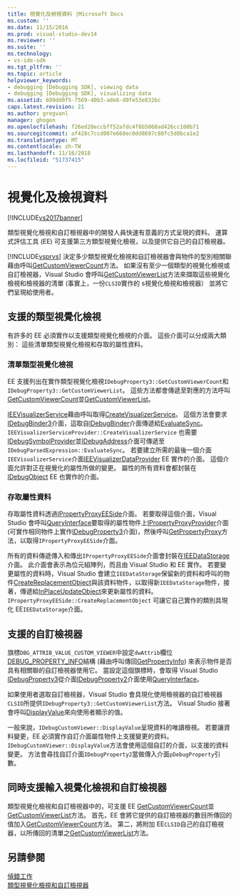 ```yaml
---
title: 視覺化及檢視資料 |Microsoft Docs
ms.custom: ''
ms.date: 11/15/2016
ms.prod: visual-studio-dev14
ms.reviewer: ''
ms.suite: ''
ms.technology:
- vs-ide-sdk
ms.tgt_pltfrm: ''
ms.topic: article
helpviewer_keywords:
- debugging [Debugging SDK], viewing data
- debugging [Debugging SDK], visualizing data
ms.assetid: 699dd0f5-7569-40b3-ade6-d0fe53e832bc
caps.latest.revision: 21
ms.author: gregvanl
manager: ghogen
ms.openlocfilehash: f26ed20eccbff52afdc4f8b5060ad426cc100b71
ms.sourcegitcommit: af428c7ccd007e668ec0dd8697c88fc5d8bca1e2
ms.translationtype: MT
ms.contentlocale: zh-TW
ms.lasthandoff: 11/16/2018
ms.locfileid: "51737415"
---
```

# <a name="visualizing-and-viewing-data"></a>視覺化及檢視資料
[!INCLUDE[vs2017banner](../../includes/vs2017banner.md)]

類型視覺化檢視和自訂檢視器中的開發人員快速有意義的方式呈現的資料。 運算式評估工具 (EE) 可支援第三方類型視覺化檢視，以及提供它自己的自訂檢視器。  
  
 [!INCLUDE[vsprvs](../../includes/vsprvs-md.md)] 決定多少類型視覺化檢視和自訂檢視器會與物件的型別相關聯藉由呼叫[GetCustomViewerCount](../../extensibility/debugger/reference/idebugproperty3-getcustomviewercount.md)方法。 如果沒有至少一個類型的視覺化檢視或自訂檢視器，Visual Studio 會呼叫[GetCustomViewerList](../../extensibility/debugger/reference/idebugproperty3-getcustomviewerlist.md)方法來擷取這些視覺化檢視和檢視器的清單 (事實上，一份`CLSID`實作的 s視覺化檢視和檢視器） 並將它們呈現給使用者。  
  
## <a name="supporting-type-visualizers"></a>支援的類型視覺化檢視  
 有許多的 EE 必須實作以支援類型視覺化檢視的介面。 這些介面可以分成兩大類別： 這些清單類型視覺化檢視和存取的屬性資料。  
  
### <a name="listing-type-visualizers"></a>清單類型視覺化檢視  
 EE 支援列出在實作類型視覺化檢視`IDebugProperty3::GetCustomViewerCount`和`IDebugProperty3::GetCustomViewerList`。 這些方法都會傳遞至對應的方法呼叫[GetCustomViewerCount](../../extensibility/debugger/reference/ieevisualizerservice-getcustomviewercount.md)並[GetCustomViewerList](../../extensibility/debugger/reference/ieevisualizerservice-getcustomviewerlist.md)。  
  
 [IEEVisualizerService](../../extensibility/debugger/reference/ieevisualizerservice.md)藉由呼叫取得[CreateVisualizerService](../../extensibility/debugger/reference/ieevisualizerserviceprovider-createvisualizerservice.md)。 這個方法會要求[IDebugBinder3](../../extensibility/debugger/reference/idebugbinder3.md)介面，這取自[IDebugBinder](../../extensibility/debugger/reference/idebugbinder.md)介面傳遞給[EvaluateSync](../../extensibility/debugger/reference/idebugparsedexpression-evaluatesync.md)。 `IEEVisualizerServiceProvider::CreateVisualizerService` 也需要[IDebugSymbolProvider](../../extensibility/debugger/reference/idebugsymbolprovider.md)並[IDebugAddress](../../extensibility/debugger/reference/idebugaddress.md)介面可傳遞至`IDebugParsedExpression::EvaluateSync`。 若要建立所需的最後一個介面`IEEVisualizerService`介面[IEEVisualizerDataProvider](../../extensibility/debugger/reference/ieevisualizerdataprovider.md) EE 實作的介面。 這個介面允許對正在視覺化的屬性所做的變更。 屬性的所有資料會都封裝在[IDebugObject](../../extensibility/debugger/reference/idebugobject.md) EE 也實作的介面。  
  
### <a name="accessing-property-data"></a>存取屬性資料  
 存取屬性資料透過[IPropertyProxyEESide](../../extensibility/debugger/reference/ipropertyproxyeeside.md)介面。 若要取得這個介面，Visual Studio 會呼叫[QueryInterface](http://msdn.microsoft.com/library/62fce95e-aafa-4187-b50b-e6611b74c3b3)要取得的屬性物件上[IPropertyProxyProvider](../../extensibility/debugger/reference/ipropertyproxyprovider.md)介面 (可實作相同物件上實作[IDebugProperty3](../../extensibility/debugger/reference/idebugproperty3.md)介面)，然後呼叫[GetPropertyProxy](../../extensibility/debugger/reference/ipropertyproxyprovider-getpropertyproxy.md)方法，以取得`IPropertyProxyEESide`介面。  
  
 所有的資料傳遞傳入和傳出`IPropertyProxyEESide`介面會封裝在[IEEDataStorage](../../extensibility/debugger/reference/ieedatastorage.md)介面。 此介面會表示為位元組陣列，而且由 Visual Studio 和 EE 實作。 若要變更屬性的資料時，Visual Studio 會建立`IEEDataStorage`保留新的資料和呼叫的物件[CreateReplacementObject](../../extensibility/debugger/reference/ipropertyproxyeeside-createreplacementobject.md)與該資料物件，以取得新`IEEDataStorage`物件，接著，傳遞給[InPlaceUpdateObject](../../extensibility/debugger/reference/ipropertyproxyeeside-inplaceupdateobject.md)來更新屬性的資料。 `IPropertyProxyEESide::CreateReplacementObject` 可讓它自己實作的類別具現化 EE`IEEDataStorage`介面。  
  
## <a name="supporting-custom-viewers"></a>支援的自訂檢視器  
 旗標`DBG_ATTRIB_VALUE_CUSTOM_VIEWER`中設定`dwAttrib`欄位[DEBUG_PROPERTY_INFO](../../extensibility/debugger/reference/debug-property-info.md)結構 (藉由呼叫傳回[GetPropertyInfo](../../extensibility/debugger/reference/idebugproperty2-getpropertyinfo.md)) 來表示物件是否具有相關聯的自訂檢視器使用它。 當設定這個旗標時，會取得 Visual Studio [IDebugProperty3](../../extensibility/debugger/reference/idebugproperty3.md)從介面[IDebugProperty2](../../extensibility/debugger/reference/idebugproperty2.md)介面使用[QueryInterface](http://msdn.microsoft.com/library/62fce95e-aafa-4187-b50b-e6611b74c3b3)。  
  
 如果使用者選取自訂檢視器，Visual Studio 會具現化使用檢視器的自訂檢視器`CLSID`所提供`IDebugProperty3::GetCustomViewerList`方法。 Visual Studio 接著會呼叫[DisplayValue](../../extensibility/debugger/reference/idebugcustomviewer-displayvalue.md)來向使用者顯示的值。  
  
 一般來說，`IDebugCustomViewer::DisplayValue`呈現資料的唯讀檢視。 若要讓資料變更，EE 必須實作自訂介面屬性物件上支援變更的資料。 `IDebugCustomViewer::DisplayValue`方法會使用這個自訂的介面，以支援的資料變更。 方法會尋找自訂介面`IDebugProperty2`當做傳入介面`pDebugProperty`引數。  
  
## <a name="supporting-both-type-visualizers-and-custom-viewers"></a>同時支援輸入視覺化檢視和自訂檢視器  
 類型視覺化檢視和自訂檢視器中的，可支援 EE [GetCustomViewerCount](../../extensibility/debugger/reference/idebugproperty3-getcustomviewercount.md)並[GetCustomViewerList](../../extensibility/debugger/reference/idebugproperty3-getcustomviewerlist.md)方法。 首先，EE 會將它提供的自訂檢視器的數目所傳回的值加入[GetCustomViewerCount](../../extensibility/debugger/reference/ieevisualizerservice-getcustomviewercount.md)方法。 第二，將附加 EE`CLSID`自己的自訂檢視器，以所傳回的清單之[GetCustomViewerList](../../extensibility/debugger/reference/ieevisualizerservice-getcustomviewerlist.md)方法。  
  
## <a name="see-also"></a>另請參閱  
 [偵錯工作](../../extensibility/debugger/debugging-tasks.md)   
 [類型視覺化檢視和自訂檢視器](../../extensibility/debugger/type-visualizer-and-custom-viewer.md)

